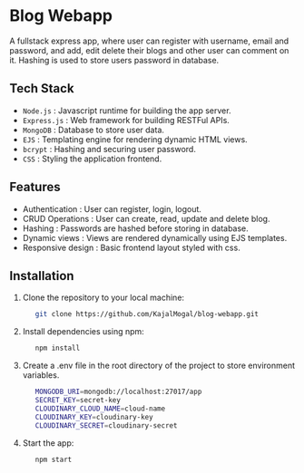 # Blog Webapp
A fullstack express app, where user can register with username, email and password, and add, edit delete their blogs and other user can comment on it. Hashing is used to store users password in database.


## Tech Stack
- `Node.js` : Javascript runtime for building the app server.
- `Express.js` : Web framework for building RESTFul APIs.
- `MongoDB` : Database to store user data.
- `EJS` : Templating engine for rendering dynamic HTML views.
- `bcrypt` : Hashing and securing user password.
- `CSS` : Styling the application frontend.
  

## Features
- Authentication : User can register, login, logout.
- CRUD Operations : User can create, read, update and delete blog.
- Hashing : Passwords are hashed before storing in database.
- Dynamic views : Views are rendered dynamically using EJS templates.
- Responsive design : Basic frontend layout styled with css.
  

## Installation
1. Clone the repository to your local machine:
   ```bash
      git clone https://github.com/KajalMogal/blog-webapp.git
   ```

2. Install dependencies using npm:
   ```bash
      npm install
   ```

3. Create a .env file in the root directory of the project to store environment variables.
   ```bash
      MONGODB_URI=mongodb://localhost:27017/app
      SECRET_KEY=secret-key
      CLOUDINARY_CLOUD_NAME=cloud-name
      CLOUDINARY_KEY=cloudinary-key
      CLOUDINARY_SECRET=cloudinary-secret
   ```

4. Start the app:
   ```bash
      npm start
   ```
          
      

  

